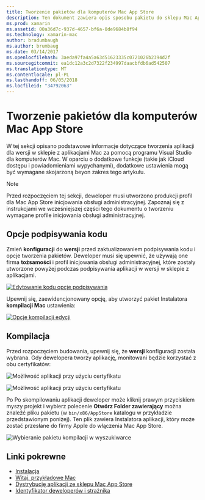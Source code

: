 ```yaml
---
title: Tworzenie pakietów dla komputerów Mac App Store
description: Ten dokument zawiera opis sposobu pakietu do sklepu Mac App Store aplikacji Xamarin.Mac dla publikacji. Go w tym artykule omówiono kod opcje podpisywania i tworzenia.
ms.prod: xamarin
ms.assetid: 00a36d7c-937d-4657-bf6a-0de9684b8f94
ms.technology: xamarin-mac
author: bradumbaugh
ms.author: brumbaug
ms.date: 03/14/2017
ms.openlocfilehash: 3aeda97fa4a5a63d51623335c0721026b2394d2f
ms.sourcegitcommit: ea1dc12a3c2d7322f234997daacbfdb6ad542507
ms.translationtype: MT
ms.contentlocale: pl-PL
ms.lasthandoff: 06/05/2018
ms.locfileid: "34792063"
---
```

# <a name="bundling-for-the-mac-app-store"></a>Tworzenie pakietów dla komputerów Mac App Store

W tej sekcji opisano podstawowe informacje dotyczące tworzenia aplikacji dla wersji w sklepie z aplikacjami Mac za pomocą programu Visual Studio dla komputerów Mac. W oparciu o dodatkowe funkcje (takie jak iCloud dostępu i powiadomieniami wypychanymi), dodatkowe ustawienia mogą być wymagane skojarzoną beyon zakres tego artykułu.

> [!NOTE]
> Przed rozpoczęciem tej sekcji, deweloper musi utworzono produkcji profil dla Mac App Store inicjowania obsługi administracyjnej. Zapoznaj się z instrukcjami we wcześniejszej części tego dokumentu o tworzeniu wymagane profile inicjowania obsługi administracyjnej.

## <a name="code-signing-options"></a>Opcje podpisywania kodu

Zmień **konfiguracji** do **wersji** przed zaktualizowaniem podpisywania kodu i opcje tworzenia pakietów. Deweloper musi się upewnić, że używają one firma **tożsamości** i profil inicjowania obsługi administracyjnej, które zostały utworzone powyżej podczas podpisywania aplikacji w wersji w sklepie z aplikacjami.

 [![Edytowanie kodu opcje podpisywania](bundling-images/config02.png "edycji opcje podpisywania kodu")](bundling-images/config02-large.png#lightbox)

Upewnij się, zaewidencjonowany opcję, aby utworzyć pakiet Instalatora **kompilacji Mac** ustawienia:

[![Opcje kompilacji edycji](bundling-images/config03.png "edycji opcje kompilacji")](bundling-images/config03-large.png#lightbox)

## <a name="build"></a>Kompilacja

Przed rozpoczęciem budowania, upewnij się, że **wersji** konfiguracji została wybrana. Gdy dewelopera tworzy aplikację, monitowani będzie korzystać z obu certyfikatów:

 ![Możliwość aplikacji przy użyciu certyfikatu](bundling-images/image62.png "możliwość aplikacji przy użyciu certyfikatu")

 ![Możliwość aplikacji przy użyciu certyfikatu](bundling-images/image63.png "możliwość aplikacji przy użyciu certyfikatu")

Po Po skompilowaniu aplikacji deweloper może kliknij prawym przyciskiem myszy projekt i wybierz polecenie **Otwórz Folder zawierający** można znaleźć pliku pakietu (w `bin/x86/AppStore` katalogu w przykładzie przedstawionym poniżej).  Ten plik zawiera Instalatora aplikacji, który może zostać przesłane do firmy Apple do włączenia Mac App Store.

 ![Wybieranie pakietu kompilacji w wyszukiwarce](bundling-images/image64.png "wybranie pakietu kompilacji w wyszukiwania")


## <a name="related-links"></a>Linki pokrewne

- [Instalacja](/visualstudio/mac/installation/)
- [Witaj, przykładowe Mac](~/mac/get-started/hello-mac.md)
- [Dystrybucję aplikacji ze sklepu Mac App Store](https://developer.apple.com/devcenter/mac/checklist/)
- [Identyfikator deweloperów i strażnika](https://developer.apple.com/resources/developer-id/)
